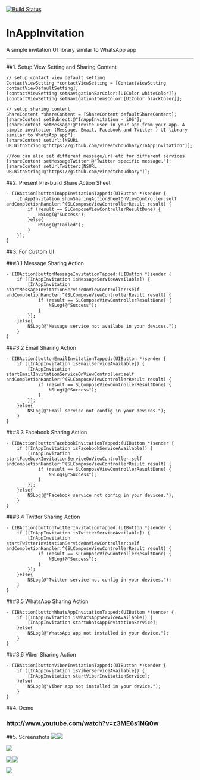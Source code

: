 [![Build Status](https://travis-ci.org/vineetchoudhary/InAppInvitation.svg?branch=master)](https://travis-ci.org/vineetchoudhary/InAppInvitation)

# InAppInvitation
A simple invitation UI library similar to WhatsApp app

---

##1. Setup View Setting and Sharing Content

```
// setup contact view default setting
ContactViewSetting *contactViewSetting = [ContactViewSetting contactViewDefaultSetting];
[contactViewSetting setNavigationBarColor:[UIColor whiteColor]];
[contactViewSetting setNavigationItemsColor:[UIColor blackColor]];
    
// setup sharing content
ShareContent *shareContent = [ShareContent defaultShareContent];
[shareContent setSubject:@"InAppInvitation - iOS"];
[shareContent setMessage:@"Invite user in your app from your app. A simple invitation (Message, Email, Facebook and Twitter ) UI library similar to WhatsApp app"];
[shareContent setUrl:[NSURL URLWithString:@"https://github.com/vineetchoudhary/InAppInvitation"]];
    
//You can also set different message/url etc for different services
[shareContent setMessageTwitter:@"Twitter specific message."];
[shareContent setUrlTwitter:[NSURL URLWithString:@"https://github.com/vineetchoudhary"]];
```

##2. Present Pre-build Share Action Sheet
```
- (IBAction)buttonInAppInvitationTapped:(UIButton *)sender {
    [InAppInvitation showSharingActionSheetOnViewController:self andCompletionHandler:^(SLComposeViewControllerResult result) {
        if (result == SLComposeViewControllerResultDone) {
            NSLog(@"Success");
        }else{
            NSLog(@"Failed");
        }
    }];
}
```
   
   
##3. For Custom UI

###3.1 Message Sharing Action

```
- (IBAction)buttonMessageInvitationTapped:(UIButton *)sender {
    if ([InAppInvitation isMessageServiceAvailable]) {
        [InAppInvitation startMessageInvitationServiceOnViewController:self andCompletionHandler:^(SLComposeViewControllerResult result) {
            if (result == SLComposeViewControllerResultDone) {
                NSLog(@"Success");
            }
        }];
    }else{
        NSLog(@"Message service not availabe in your devices.");
    }
}
```

###3.2 Email Sharing Action
```
- (IBAction)buttonEmailInvitationTapped:(UIButton *)sender {
    if ([InAppInvitation isEmailServiceAvailable]) {
        [InAppInvitation startEmailInvitationServiceOnViewController:self andCompletionHandler:^(SLComposeViewControllerResult result) {
            if (result == SLComposeViewControllerResultDone) {
                NSLog(@"Success");
            }
        }];
    }else{
        NSLog(@"Email service not config in your devices.");
    }
}
```

###3.3 Facebook Sharing Action
```
- (IBAction)buttonFacebookInvitationTapped:(UIButton *)sender {
    if ([InAppInvitation isFacebookServiceAvailable]) {
        [InAppInvitation startFacebookInvitationServiceOnViewController:self andCompletionHandler:^(SLComposeViewControllerResult result) {
            if (result == SLComposeViewControllerResultDone) {
                NSLog(@"Success");
            }
        }];
    }else{
        NSLog(@"Facebook service not config in your devices.");
    }
}
```

###3.4 Twitter Sharing Action
```
- (IBAction)buttonTwitterInvitationTapped:(UIButton *)sender {
    if ([InAppInvitation isTwitterServiceAvailable]) {
        [InAppInvitation startTwitterInvitationServiceOnViewController:self andCompletionHandler:^(SLComposeViewControllerResult result) {
            if (result == SLComposeViewControllerResultDone) {
                NSLog(@"Success");
            }
        }];
    }else{
        NSLog(@"Twitter service not config in your devices.");
    }
}
```
###3.5 WhatsApp Sharing Action
```
- (IBAction)buttonWhatsAppInvitationTapped:(UIButton *)sender {
    if ([InAppInvitation isWhatsAppServiceAvailable]) {
        [InAppInvitation startWhatsAppInvitationService];
    }else{
        NSLog(@"WhatsApp app not installed in your device.");
    }
}
```
###3.6 Viber Sharing Action
```
- (IBAction)buttonViberInvitationTapped:(UIButton *)sender {
    if ([InAppInvitation isViberServiceAvailable]) {
        [InAppInvitation startViberInvitationService];
    }else{
        NSLog(@"Viber app not installed in your device.");
    }
}
```


##4. Demo
### http://www.youtube.com/watch?v=z3ME6s1NQ0w

##5. Screenshots
![](https://github.com/vineetchoudhary/InAppInvitation/blob/master/Screenshot/1.png)![](https://github.com/vineetchoudhary/InAppInvitation/blob/master/Screenshot/2.png)

![](https://github.com/vineetchoudhary/InAppInvitation/blob/master/Screenshot/3.png)

![](https://github.com/vineetchoudhary/InAppInvitation/blob/master/Screenshot/4.png)![](https://github.com/vineetchoudhary/InAppInvitation/blob/master/Screenshot/5.png)

![](https://github.com/vineetchoudhary/InAppInvitation/blob/master/Screenshot/6.png)
